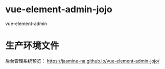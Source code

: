 # vue-element-admin-jojo
vue-element-admin
# 生产环境文件
后台管理系统预览：
https://jasmine-na.github.io/vue-element-admin-jojo/
